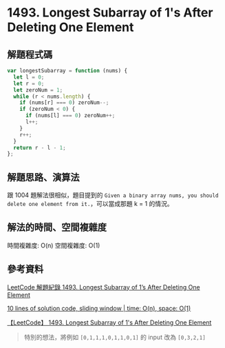 # 1493. Longest Subarray of 1's After Deleting One Element

## 解題程式碼

```javascript
var longestSubarray = function (nums) {
  let l = 0;
  let r = 0;
  let zeroNum = 1;
  while (r < nums.length) {
    if (nums[r] === 0) zeroNum--;
    if (zeroNum < 0) {
      if (nums[l] === 0) zeroNum++;
      l++;
    }
    r++;
  }
  return r - l - 1;
};
```

## 解題思路、演算法

跟 1004 題解法很相似，題目提到的 `Given a binary array nums, you should delete one element from it.`，可以當成那題 k = 1 的情況。

## 解法的時間、空間複雜度

時間複雜度: O(n)
空間複雜度: O(1)

## 參考資料

[LeetCode 解題紀錄 1493. Longest Subarray of 1’s After Deleting One Element](https://kevinchung0921.medium.com/leetcode-%E8%A7%A3%E9%A1%8C%E7%B4%80%E9%8C%84-1493-longest-subarray-of-1s-after-deleting-one-element-dc9fde5864d9)

[10 lines of solution code, sliding window | time: O(n), space: O(1)](https://leetcode.com/problems/longest-subarray-of-1s-after-deleting-one-element/solutions/3094889/10-lines-of-solution-code-sliding-window-time-o-n-space-o-1/?envType=study-plan-v2&envId=leetcode-75)

[【LeetCode】 1493. Longest Subarray of 1's After Deleting One Element](https://hackmd.io/@Zero871015/LeetCode-1493?utm_source=preview-mode&utm_medium=rec)
> 特別的想法，將例如 `[0,1,1,1,0,1,1,0,1]` 的 input 改為 `[0,3,2,1]`
